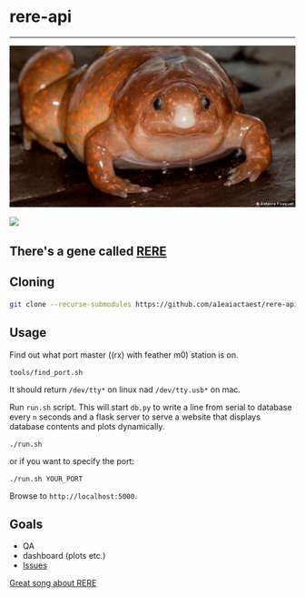 # rere-api
-------------------------------------------------------------

<img src='docs/frog.jpg'>

<a href="http://forthebadge.com/"><img src="https://forthebadge.com/images/badges/built-with-swag.svg"></a>

There's a gene called [RERE](https://en.wikipedia.org/wiki/RERE)
-------------------------------------------------------------

## Cloning
```sh
git clone --recurse-submodules https://github.com/a1eaiactaest/rere-api
```

## Usage

Find out what port master ((rx) with feather m0) station is on.
```
tools/find_port.sh
```
It should return `/dev/tty*` on linux nad `/dev/tty.usb*` on mac.

Run `run.sh` script. 
This will start `db.py` to write a line from serial to database every `n` seconds and a flask server to serve a website that displays database contents and plots dynamically.

```
./run.sh
```
or if you want to specify the port:
```
./run.sh YOUR_PORT
```

Browse to `http://localhost:5000`.

## Goals

* QA
* dashboard (plots etc.)
* [Issues](https://github.com/a1eaiactaest/rere-api/issues)

    


[Great song about RERE](https://www.youtube.com/watch?v=HAgdfTsCmSI)
